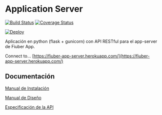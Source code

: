 # Application Server

[![Build Status](https://travis-ci.org/fi-ubers/app-server.svg?branch=master)](https://travis-ci.org/fi-ubers/app-server)
[![Coverage Status](https://coveralls.io/repos/github/fi-ubers/app-server/badge.svg?branch=master)](https://coveralls.io/github/fi-ubers/app-server?branch=master)

[![Deploy](https://www.herokucdn.com/deploy/button.svg)](https://heroku.com/deploy)

Aplicación en python (flask + gunicorn) con API RESTful para el app-server de Fiuber App.

Connect to... [https://fiuber-app-server.herokuapp.com/](https://fiuber-app-server.herokuapp.com/)

## Documentación

[Manual de Instalación](https://github.com/fi-ubers/app-server/blob/master/docs/ManualInstalacion.md)

[Manual de Diseño](https://github.com/fi-ubers/app-server/blob/master/docs/ApplicationManual.md)

[Especificación de la API](https://github.com/fi-ubers/app-server/blob/master/docs/fullAPI.yml)